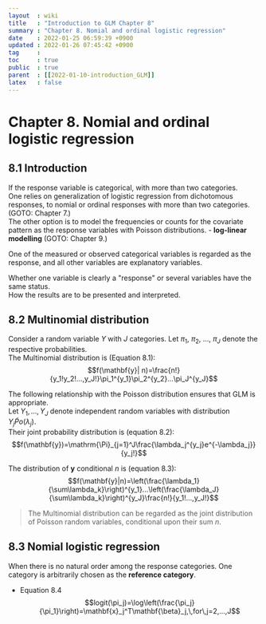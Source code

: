 ```yaml
---
layout  : wiki
title   : "Introduction to GLM Chapter 8"
summary : "Chapter 8. Nomial and ordinal logistic regression"
date    : 2022-01-25 06:59:39 +0900
updated : 2022-01-26 07:45:42 +0900
tag     : 
toc     : true
public  : true
parent  : [[2022-01-10-introduction_GLM]]
latex   : false
---
```


 # Chapter 8. Nomial and ordinal logistic regression

## 8.1 Introduction

If the response variable is categorical, with more than two categories.  
One relies on generalization of logistic regression from dichotomous responses, to nomial or ordinal responses with more than two categories. (GOTO: Chapter 7.)  
The other option is to model the frequencies or counts for the covariate pattern as the response variables with Poisson distributions. - **log-linear modelling** (GOTO: Chapter 9.)  

One of the measured or observed categorical variables is regarded as the response, and all other variables are explanatory variables.  

Whether one variable is clearly a "response" or several variables have the same status.  
How the results are to be presented and interpreted.

## 8.2 Multinomial distribution

Consider a random variable $Y$ with $J$ categories. Let $\pi_1$, $\pi_2$, ..., $\pi_J$ denote the respective probabilities.  
The Multinomial distribution is (Equation 8.1):  
$$f(\mathbf{y}| n)=\frac{n!}{y_1!y_2!...,y_J!}\pi_1^{y_1}\pi_2^{y_2}...\pi_J^{y_J}$$

The following relationship with the Poisson distribution ensures that GLM is appropriate.  
Let $Y_1,...,Y_J$ denote independent random variables with distribution $Y_j\tilde Po(\lambda_j)$.  
Their joint probability distribution is (equation 8.2):  
$$f(\mathbf{y})=\mathrm{\Pi}_{j=1}^J\frac{\lambda_j^{y_j}e^{-\lambda_j}}{y_j!}$$

The distribution of $\mathbf{y}$ conditional $n$ is (equation 8.3):  
$$f(\mathbf{y}|n)=\left(\frac{\lambda_1}{\sum\lambda_k}\right)^{y_1}...\left(\frac{\lambda_J}{\sum\lambda_k}\right)^{y_J}\frac{n!}{y_1!...,y_J!}$$

> The Multinomial distribution can be regarded as the joint distribution of Poisson random variables, conditional upon their sum $n$.

## 8.3 Nomial logistic regression

When there is no natural order among the response categories. One category is arbitrarily chosen as the **reference category**.  
* Equation 8.4
$$logit(\pi_j)=\log\left(\frac{\pi_j}{\pi_1}\right)=\mathbf{x}_j^T\mathbf{\beta}_j,\,for\,j=2,...,J$$
